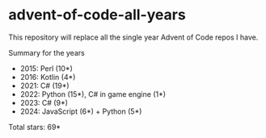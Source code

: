 # advent-of-code-all-years
This repository will replace all the single year Advent of Code repos I have.

Summary for the years
- 2015: Perl (10*)
- 2016: Kotlin (4*)
- 2021: C# (19*)
- 2022: Python (15*), C# in game engine (1*)
- 2023: C# (9*)
- 2024: JavaScript (6*) + Python (5*)

Total stars: 69*
